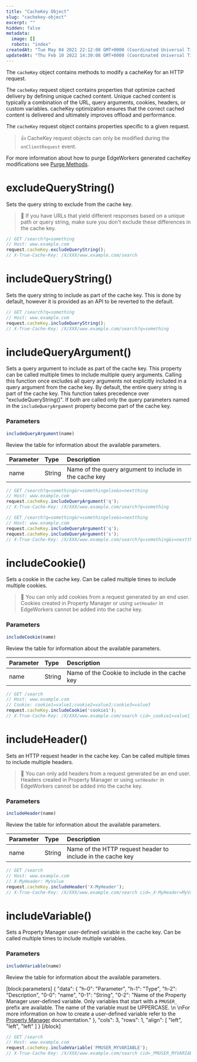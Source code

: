 ```yaml
---
title: "CacheKey Object"
slug: "cachekey-object"
excerpt: ""
hidden: false
metadata: 
  image: []
  robots: "index"
createdAt: "Tue May 04 2021 22:12:08 GMT+0000 (Coordinated Universal Time)"
updatedAt: "Thu Feb 10 2022 14:39:08 GMT+0000 (Coordinated Universal Time)"
---
```

The `cacheKey` object contains methods to modify a cacheKey for an HTTP request.

The `cacheKey` request object contains properties that optimize cached delivery by defining unique cached content. Unique cached content is typically a combination of the URL, query arguments, cookies, headers, or custom variables. cacheKey optimization ensures that the correct cached content is delivered and ultimately improves offload and performance.

The `cacheKey` request object contains properties specific to a given request. 

> 👍 CacheKey request objects can only be modified during the `onClientRequest` event.

For more information about how to purge EdgeWorkers generated cacheKey modifications see [Purge Methods](https://techdocs.akamai.com/purge-cache/docs/cache-strategies).

# excludeQueryString()

Sets the query string to exclude from the cache key.

> 📘 If you have URLs that yield different responses based on a unique path or query string, make sure you don't exclude these differences in the cache key.

```javascript
// GET /search?q=something
// Host: www.example.com
request.cacheKey.excludeQueryString();
// X-True-Cache-Key: /X/XXX/www.example.com/search
```

# includeQueryString()

Sets the query string to include as part of the cache key. This is done by default, however it is provided as an API to be reverted to the default.

```javascript
// GET /search?q=something
// Host: www.example.com 
request.cacheKey.includeQueryString();
// X-True-Cache-Key: /X/XXX/www.example.com/search?q=something
```

# includeQueryArgument()

Sets a query argument to include as part of the cache key. This property can be called multiple times to include multiple query arguments. Calling this function once excludes all query arguments not explicitly included in a query argument from the cache key. By default, the entire query string is part of the cache key. This function takes precedence over "excludeQueryString()". If both are called only the query parameters named in the `includeQueryArgument` property become part of the cache key.

### Parameters

```javascript
includeQueryArgument(name)
```

Review the table for information about the available parameters.

| Parameter | Type   | Description                                            |
| :-------- | :----- | :----------------------------------------------------- |
| name      | String | Name of the query argument to include in the cache key |

```javascript
// GET /search?q=something&r=somethingelse&s=nextthing
// Host: www.example.com
request.cacheKey.includeQueryArgument('q');
// X-True-Cache-Key: /X/XXX/www.example.com/search?q=something
```

```javascript
// GET /search?q=something&r=somethingelse&s=nextthing
// Host: www.example.com
request.cacheKey.includeQueryArgument('q');
request.cacheKey.includeQueryArgument('s');
// X-True-Cache-Key: /X/XXX/www.example.com/search?q=something&s=nextthing
```

# includeCookie()

Sets a cookie in the cache key. Can be called multiple times to include multiple cookies.

> 📘 You can only add cookies from a request generated by an end user. Cookies created in Property Manager or using `setHeader` in EdgeWorkers cannot be added into the cache key.

### Parameters

```javascript
includeCookie(name)
```

Review the table for information about the available parameters.

| Parameter | Type   | Description                                    |
| :-------- | :----- | :--------------------------------------------- |
| name      | String | Name of the Cookie to include in the cache key |

```javascript
// GET /search
// Host: www.example.com
// Cookie: cookie1=value1;cookie2=value2;cookie3=value3
request.cacheKey.includeCookie('cookie1');
// X-True-Cache-Key: /X/XXX/www.example.com/search cid=_cookie1=value1_
```

# includeHeader()

Sets an HTTP request header in the cache key. Can be called multiple times to include multiple headers.

> 📘 You can only add headers from a request generated be an end user. Headers created in Property Manager or using `setHeader` in EdgeWorkers cannot be added into the cache key.

### Parameters

```javascript
includeHeader(name)
```

Review the table for information about the available parameters.

| Parameter | Type   | Description                                                 |
| :-------- | :----- | :---------------------------------------------------------- |
| name      | String | Name of the HTTP request header to include in the cache key |

```javascript
// GET /search
// Host: www.example.com
// X-MyHeader: MyValue
request.cacheKey.includeHeader('X-MyHeader');
// X-True-Cache-Key: /X/XXX/www.example.com/search cid=_X-MyHeader=MyValue_
```

# includeVariable()

Sets a Property Manager user-defined variable in the cache key. Can be called multiple times to include multiple variables.

### Parameters

```javascript
includeVariable(name)
```

Review the table for information about the available parameters.

[block:parameters]
{
  "data": {
    "h-0": "Parameter",
    "h-1": "Type",
    "h-2": "Description",
    "0-0": "name",
    "0-1": "String",
    "0-2": "Name of the Property Manager user-defined variable. Only variables that start with a `PMUSER_` prefix are available. The name of the variable must be UPPERCASE.  \n  \nFor more information on how to create a user-defined variable refer to the [Property Manager](https://techdocs.akamai.com/property-mgr/docs/user-defined-vars) documentation."
  },
  "cols": 3,
  "rows": 1,
  "align": [
    "left",
    "left",
    "left"
  ]
}
[/block]


```javascript
// GET /search
// Host: www.example.com
request.cacheKey.includeVariable('PMUSER_MYVARIABLE');
// X-True-Cache-Key: /X/XXX/www.example.com/search cid=_PMUSER_MYVARIABLE=MYVALUE_
```

